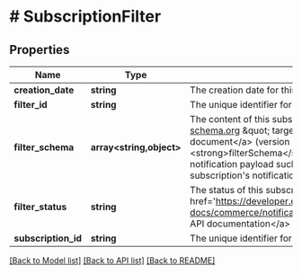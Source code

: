 # # SubscriptionFilter

## Properties

Name | Type | Description | Notes
------------ | ------------- | ------------- | -------------
**creation_date** | **string** | The creation date for this subscription filter. | [optional]
**filter_id** | **string** | The unique identifier for this subscription filter. | [optional]
**filter_schema** | **array<string,object>** | The content of this subscription filter as a valid &lt;a href&#x3D;\&quot;https://json-schema.org \&quot; target&#x3D;\&quot;_blank\&quot;&gt;JSON Schema Core document&lt;/a&gt; (version 2020-12 or later). The &lt;strong&gt;filterSchema&lt;/strong&gt; provided must describe the subscription&#39;s notification payload such that it supplies valid criteria to filter the subscription&#39;s notifications. | [optional]
**filter_status** | **string** | The status of this subscription filter. For implementation help, refer to &lt;a href&#x3D;&#39;https://developer.ebay.com/api-docs/commerce/notification/types/api:SubscriptionFilterStatus&#39;&gt;eBay API documentation&lt;/a&gt; | [optional]
**subscription_id** | **string** | The unique identifier for the subscription. | [optional]

[[Back to Model list]](../../README.md#models) [[Back to API list]](../../README.md#endpoints) [[Back to README]](../../README.md)
